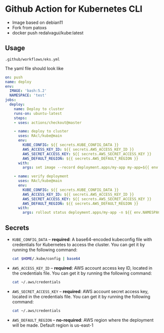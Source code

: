# Github Action for Kubernetes CLI

- Image based on debian11
- Fork from patoxs
- docker push redalvagui/kube:latest

## Usage

`.github/workflows/eks.yml`

The yaml file should look like

```yaml
on: push
name: deploy
env:
  IMAGE: 'bash:5.2'
  NAMESPACE: 'test'
jobs:
  deploy:
    name: Deploy to cluster
    runs-on: ubuntu-latest
    steps:
    - uses: actions/checkout@master

    - name: deploy to cluster
      uses: RAcl/kube@main
      env:
        KUBE_CONFIG: ${{ secrets.KUBE_CONFIG_DATA }}
        AWS_ACCESS_KEY_ID: ${{ secrets.AWS_ACCESS_KEY_ID }}
        AWS_SECRET_ACCESS_KEY: ${{ secrets.AWS_SECRET_ACCESS_KEY }}
        AWS_DEFAULT_REGION: ${{ secrets.AWS_DEFAULT_REGION }}
      with:
        args: set image --record deployment.apps/my-app my-app=${{ env.IMAGE }} -n ${{ env.NAMESPACE }}

    - name: verify deployment
      uses: RAcl/kube@main
      env:
        KUBE_CONFIG: ${{ secrets.KUBE_CONFIG_DATA }}
        AWS_ACCESS_KEY_ID: ${{ secrets.AWS_ACCESS_KEY_ID }}
        AWS_SECRET_ACCESS_KEY: ${{ secrets.AWS_SECRET_ACCESS_KEY }}
        AWS_DEFAULT_REGION: ${{ secrets.AWS_DEFAULT_REGION }}
      with:
        args: rollout status deployment.apps/my-app -n ${{ env.NAMESPACE }}
```

## Secrets

- `KUBE_CONFIG_DATA` – **required**: A base64-encoded kubeconfig file with credentials for Kubernetes to access the cluster. You can get it by running the following command:

  ```bash
  cat $HOME/.kube/config | base64
  ```

- `AWS_ACCESS_KEY_ID` – **required**: AWS account access key ID, located in the credentials file. You can get it by running the following command:

  ```bash
  cat ~/.aws/credentials
  ```

- `AWS_SECRET_ACCESS_KEY` – **required**: AWS account secret access key, located in the credentials file. You can get it by running the following command:

  ```bash
  cat ~/.aws/credentials
  ```

- `AWS_DEFAULT_REGION` – **no-required**: AWS region where the deployment will be made. Default region is us-east-1
